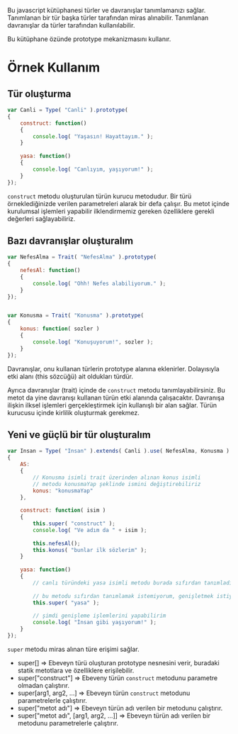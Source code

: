Bu javascript kütüphanesi türler ve davranışlar tanımlamanızı sağlar. Tanımlanan bir tür başka
türler tarafından miras alınabilir. Tanımlanan davranışlar da türler tarafından kullanılabilir.

Bu kütüphane özünde prototype mekanizmasını kullanır.

# Örnek Kullanım
## Tür oluşturma
```javascript
var Canli = Type( "Canli" ).prototype(
{
    construct: function()
    {
        console.log( "Yaşasın! Hayattayım." );
    }
    
    yasa: function()
    {
        console.log( "Canlıyım, yaşıyorum!" );
    }
});
```

`construct` metodu oluşturulan türün kurucu metodudur. Bir türü örneklediğinizde verilen
parametreleri alarak bir defa çalışır. Bu metot içinde kurulumsal işlemleri yapabilir
ilklendirmemiz gereken özelliklere gerekli değerleri sağlayabiliriz.

## Bazı davranışlar oluşturalım
```javascript
var NefesAlma = Trait( "NefesAlma" ).prototype(
{
    nefesAl: function()
    {
        console.log( "Ohh! Nefes alabiliyorum." );
    }
});


var Konusma = Trait( "Konusma" ).prototype(
{
    konus: function( sozler )
    {
        console.log( "Konuşuyorum!", sozler );
    }
});
```

Davranışlar, onu kullanan türlerin prototype alanına eklenirler. Dolayısıyla etki alanı
(this sözcüğü) ait oldukları türdür.

Ayrıca davranışlar (trait) içinde de `construct` metodu tanımlayabilirsiniz. Bu metot da
yine davranışı kullanan türün etki alanında çalışacaktır. Davranışa ilişkin ilksel işlemleri
gerçekleştirmek için kullanışlı bir alan sağlar. Türün kurucusu içinde kirlilik oluşturmak
gerekmez.

## Yeni ve güçlü bir tür oluşturalım
```javascript
var Insan = Type( "Insan" ).extends( Canli ).use( NefesAlma, Konusma ).prototype(
{
    AS:
    {
        // Konusma isimli trait üzerinden alınan konus isimli
        // metodu konusmaYap şeklinde ismini değiştirebiliriz
        konus: "konusmaYap"
    },
    
    construct: function( isim )
    {
        this.super( "construct" );
        console.log( "Ve adım da " + isim );
        
        this.nefesAl();
        this.konus( "bunlar ilk sözlerim" );
    }
    
    yasa: function()
    {
        // canlı türündeki yasa isimli metodu burada sıfırdan tanımladık
        
        // bu metodu sıfırdan tanımlamak istemiyorum, genişletmek istiyorum
        this.super( "yasa" );
        
        // şimdi genişleme işlemlerini yapabilirim
        console.log( "İnsan gibi yaşıyorum!" );
    }
});
```

`super` metodu miras alınan türe erişimi sağlar.

* super[]                => Ebeveyn türü oluşturan prototype nesnesini verir, buradaki statik metotlara ve özelliklere erişilebilir.
* super["construct"]     => Ebeveny türün `construct` metodunu parametre olmadan çalıştırır.
* super[arg1, arg2, ...] => Ebeveyn türün `construct` metodunu parametrelerle çalıştırır.
* super["metot adı"]     => Ebeveyn türün adı verilen bir metodunu çalıştırır.
* super["metot adı", [arg1, arg2, ...]] => Ebeveyn türün adı verilen bir metodunu parametrelerle çalıştırır.
